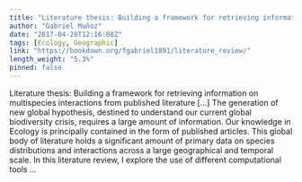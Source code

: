 ```yaml
---
title: "Literature thesis: Building a framework for retrieving information on multispecies interactions from published literature"
author: "Gabriel Muñoz"
date: "2017-04-28T12:16:08Z"
tags: [Ecology, Geographic]
link: "https://bookdown.org/fgabriel1891/literature_review/"
length_weight: "5.3%"
pinned: false
---
```


Literature thesis: Building a framework for retrieving information on multispecies interactions from published literature [...] The generation of new global hypothesis, destined to understand our current global biodiversity crisis, requires a large amount of information. Our knowledge in Ecology is principally contained in the form of published articles. This global body of literature holds a significant amount of primary data on species distributions and interactions across a large geographical and temporal scale. In this literature review, I explore the use of different computational tools ...
